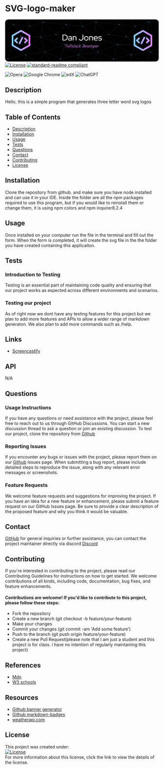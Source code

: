 # SVG-logo-maker


![banner](./images/github-header-image.png) <br>
[![License](https://img.shields.io/badge/License-MIT-yellow.svg)](https://opensource.org/licenses/MIT)
[![standard-readme compliant](https://img.shields.io/badge/readme%20style-standard-brightgreen.svg?style=flat-square)](https://github.com/RichardLitt/standard-readme)

![Opera](https://img.shields.io/badge/Opera-FF1B2D?style=for-the-badge&logo=Opera&logoColor=white)
![Google Chrome](https://img.shields.io/badge/Google%20Chrome-4285F4?style=for-the-badge&logo=GoogleChrome&logoColor=white)
![edX](https://img.shields.io/badge/edX-%2302262B.svg?style=for-the-badge&logo=edX&logoColor=white)
![ChatGPT](https://img.shields.io/badge/chatGPT-74aa9c?style=for-the-badge&logo=openai&logoColor=white)


## Description 
Hello, this is a simple program that generates three letter word svg logos 

## Table of Contents
- [Description](Description) 
- [Installation](Installation) 
- [Usage](Usage) 
- [Tests](Tests) 
- [Questions](Questions) 
- [Contact](Contact) 
- [Contributing](Contributing) 
- [License](License) 

## Installation
Clone the repository from github. and make sure you have node installed and can use it in your IDE. Inside the folder are all the npm packages required to use this program, but if you would like to reinstall them or change them, it is using npm colors and npm inquirer8.2.4

## Usage
Once installed on your computer run the file in the terminal and fill out the form. When the form is completed, it will create the svg file in the the folder you have created containing this applicaiton.

## Tests 

### Introduction to Testing
Testing is an essential part of maintaining code quality and ensuring that our project works as expected across different environments and scenarios.

### Testing our project
As of right now we dont have any testing features for this project but we plan to add more features and APIs to allow a wider range of markdown generaton. We also plan to add more commands such as /help.

## Links
- [Screencastify]()

## API
N/A

## Questions

### Usage Instructions
If you have any questions or need assistance with the project, please feel free to reach out to us through GitHub Discussions. You can start a new discussion thread to ask a question or join an existing discussion. To test our project, clone the repository from [Github](https://github.com/djinjones/SVG-logo-maker)

### Reporting Issues
If you encounter any bugs or issues with the project, please report them on our [Github](https://github.com/djinjones/SVG-logo-maker/issues) Issues page. When submitting a bug report, please include detailed steps to reproduce the issue, along with any relevant error messages or screenshots.

### Feature Requests
We welcome feature requests and suggestions for improving the project. If you have an idea for a new feature or enhancement, please submit a feature request on our GitHub Issues page. Be sure to provide a clear description of the proposed feature and why you think it would be valuable.
## Contact
[GitHub](https://github.com/djinjones) for general inquiries or further assistance, you can contact the project maintainer directly via discord [Discord](https://discordapp.com/users/rexzeri)

## Contributing
If you're interested in contributing to the project, please read our Contributing Guidelines for instructions on how to get started. We welcome contributions of all kinds, including code, documentation, bug fixes, and feature enhancements.

#### Contributions are welcome! If you'd like to contribute to this project, please follow these steps:

  - Fork the repository
  - Create a new branch (git checkout -b feature/your-feature)
  - Make your changes
  - Commit your changes (git commit -am 'Add some feature')
  - Push to the branch (git push origin feature/your-feature)
  - Create a new Pull Request(please note that I am just a student and this project is for class. i have no intention of regularly maintaining this project)

## References

- [Mdn](https://developer.mozilla.org/en-US/)
- [W3 schools](https://www.w3schools.com)

## Resources

- [Github banner generator](https://leviarista.github.io/github-profile-header-generator/)
- [Github markdown-badges](https://ileriayo.github.io/markdown-badges/)
- [weatherapi.com](https://www.weatherapi.com/docs/)



## License
This project was created under:<br>
[![License](https://img.shields.io/badge/License-MIT-yellow.svg)](https://opensource.org/licenses/MIT) <br>
For more information about this license, click the link to view the details of the license.

